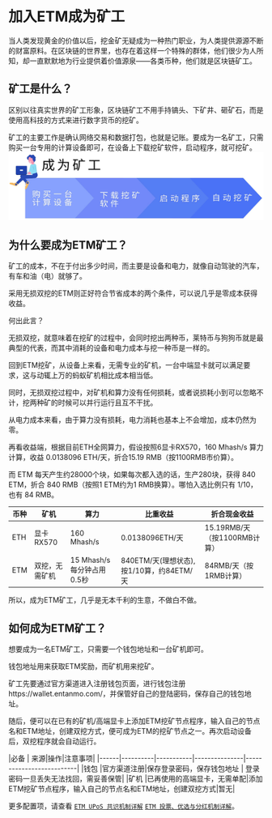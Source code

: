 # 加入ETM成为矿工

当人类发现黄金的价值以后，挖金矿无疑成为一种热门职业，为人类提供源源不断的财富原料。在区块链的世界里，也存在着这样一个特殊的群体，他们很少为人所知，却一直默默地为行业提供着价值源泉——各类币种，他们就是区块链矿工。

## 矿工是什么？

区别以往真实世界的矿工形象，区块链矿工不用手持镐头、下矿井、砸矿石，而是使用高科技的方式来进行数字货币的挖矿。

矿工的主要工作是确认网络交易和数据打包，也就是记账。要成为一名矿工，只需购买一台专用的计算设备即可，在设备上下载挖矿软件，启动程序，就可挖矿。
<img src="/images/intro/miner01.jpg" style="width:600px">

## 为什么要成为ETM矿工？

矿工的成本，不在于付出多少时间，而主要是设备和电力，就像自动驾驶的汽车，有车和油（电）就够了。

采用无损双挖的ETM则正好符合节省成本的两个条件，可以说几乎是零成本获得收益。

何出此言？

无损双挖，就意味着在挖矿的过程中，会同时挖出两种币，莱特币与狗狗币就是最典型的代表，而其中消耗的设备和电力成本与挖一种币是一样的。

回到ETM挖矿，从设备上来看，无需专业的矿机，一台中端显卡就可以满足要求，这与动辄上万的蚂蚁矿机相比成本相当低。

同时，无损双挖过程中，对矿机和算力没有任何损耗，或者说损耗小到可以忽略不计，挖两种矿的时候可以并行运行且互不干扰。

从电力成本来看，由于算力没有损耗，电力消耗也基本上不会增加，成本仍然为零。

再看收益端，根据目前ETH全网算力，假设按照6显卡RX570，160 Mhash/s 算力计算，收益 0.0138096 ETH/天，折合15.19 RMB（按1100RMB市价算）。

而 ETM 每天产生约28000个块，如果每次都入选的话，生产280块，获得 840 ETM，折合 840 RMB（按照1 ETM约为1 RMB换算）。哪怕入选比例只有 1/10，也有 84 RMB。


| 币种 | 矿机 | 算力 | 比重收益 | 折合现金收益 |
|------|----------|-----------|---------------|--------------------------|
|ETH   | 显卡RX570|160 Mhash/s|0.0138096ETH/天|15.19RMB/天（按1100RMB计算）|
|ETM   | 双挖，无需矿机|15 Mhash/s 每分钟占用0.5秒|840ETM/天(理想状态),按1/10算，约84ETM/天|84RMB/天（按1RMB计算）|


所以，成为ETM矿工，几乎是无本千利的生意，不做白不做。

## 如何成为ETM矿工？

想要成为一名ETM矿工，只需要一个钱包地址和一台矿机即可。

钱包地址用来获取ETM奖励，而矿机用来挖矿。

矿工先要通过官方渠道进入注册钱包页面，进行钱包注册https://wallet.entanmo.com/，并保管好自己的登陆密码，保存自己的钱包地址。

随后，便可以在已有的矿机/高端显卡上添加ETM挖矿节点程序，输入自己的节点名和ETM地址，创建双挖方式，便可成为ETM的挖矿节点之一。再次启动设备后，双挖程序就会自动运行。


|必备 | 来源|操作|注意事项|
|------|----------|-----------|---------------|--------------------------|
|钱包  |官方渠道注册|保存登录密码，保存钱包地址   | 登录密码一旦丢失无法找回，需妥善保管|
|矿机  |已再使用的高端显卡，无需单配|添加ETM挖矿节点程序，输入自己的节点名和ETM地址，创建双挖方式|暂无|


更多配置项，请查看
 [`ETM UPoS 共识机制详解`](/skill/upos-cn/)
[`ETM 投票、优选与分红机制详解`](/skill/vote-cn/)。
